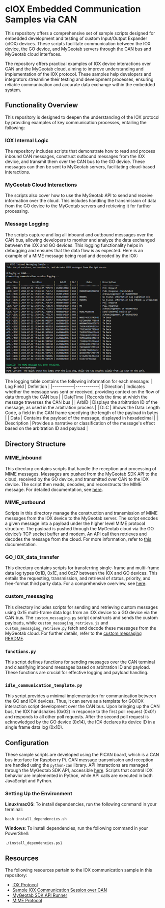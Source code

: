 # cIOX Embedded Communication Samples via CAN
This repository offers a comprehensive set of sample scripts designed for embedded development and testing of custom Input/Output Expander (cIOX) devices. These scripts facilitate communication between the IOX device, the GO device, and MyGeotab servers through the CAN bus and MyGeotab cloud interfaces.

The repository offers practical examples of IOX device interactions over CAN and the MyGeotab cloud, aiming to improve understanding and implementation of the IOX protocol. These samples help developers and integrators streamline their testing and development processes, ensuring reliable communication and accurate data exchange within the embedded system.

## Functionality Overview
This repository is designed to deepen the understanding of the IOX protocol by providing examples of key communication processes, entailing the following:

### IOX Internal Logic
The repository includes scripts that demonstrate how to read and process inbound CAN messages, construct outbound messages from the IOX device, and transmit them over the CAN bus to the GO device. These messages can then be sent to MyGeotab servers, facilitating cloud-based interactions.

### MyGeotab Cloud Interactions
The scripts also cover how to use the MyGeotab API to send and receive information over the cloud. This includes handling the transmission of data from the GO device to the MyGeotab servers and retrieving it for further processing.

### Message Logging
The scripts capture and log all inbound and outbound messages over the CAN bus, allowing developers to monitor and analyze the data exchanged between the IOX and GO devices. This logging functionality helps in debugging and ensures that the data flow is as expected. Here is an example of a MIME message being read and decoded by the IOX:

![Inbound MIME Message Logging](images/mime_inbound.png)

The logging table contains the following information for each message:
| Log Field | Definition |
|-----------|------------|
| Direction | Indicates whether the message was sent or received, providing context on the flow of data through the CAN bus |
| DateTime | Records the time at which the message traverses the CAN bus |
| ArbID | Displays the arbitration ID of the message, as used in the arbitration process |
| DLC | Shows the Data Length Code, a field in the CAN frame specifying the length of the payload in bytes |
| Data | Contains the payload of the message, displayed in hexadecimal |
| Description | Provides a narrative or classification of the message's effect based on the arbitration ID and payload |

## Directory Structure
### MIME_inbound
This directory contains scripts that handle the reception and processing of MIME messages. Messages are pushed from the MyGeotab SDK API to the cloud, received by the GO device, and transmitted over CAN to the IOX device. The script then reads, decodes, and reconstructs the MIME message. For detailed documentation, see [here](MIME_inbound/README.md).

### MIME_outbound
Scripts in this directory manage the construction and transmission of MIME messages from the IOX device to the MyGeotab server. The script encodes a given message into a payload under the higher level MIME protocol structure. The payload is pushed through the MyGeotab cloud via the GO device’s TCP socket buffer and modem. An API call then retrieves and decodes the message from the cloud. For more information, refer to [this](MIME_outbound/README.md) documentation.

### GO_IOX_data_transfer
This directory contains scripts for transferring single-frame and multi-frame data log types 0x1D, 0x1E, and 0x27 between the IOX and GO devices. This entails the requesting, transmission, and retrieval of status, priority, and free-format third party data. For a comprehensive overview, see [here](GO_IOX_data_transfer/README.md).

### custom_messaging
This directory includes scripts for sending and retrieving custom messages using 0x1E multi-frame data logs from an IOX device to a GO device via the CAN bus. The `custom_messaging.py` script constructs and sends the custom payloads, while `custom_messaging_retrieve.js` and `custom_messaging_retrieve.py` fetch and decode these messages from the MyGeotab cloud. For further details, refer to the [custom messaging README](custom_messaging/README.md).

### `functions.py`
This script defines functions for sending messages over the CAN terminal and classifying inbound messages based on arbitration ID and payload. These functions are crucial for effective logging and payload handling.

### `idle_communication_template.py`
This script provides a minimal implementation for communication between the GO and IOX devices. Thus, it can serve as a template for GO/IOX interaction script development over the CAN bus. Upon bringing up the CAN bus, the IOX handshakes (0x02) in response to the first poll request (0x01) and responds to all other poll requests. After the second poll request is acknowledged by the GO device (0x14), the IOX declares its device ID in a single frame data log (0x1D).

## Configuration
These sample scripts are developed using the PiCAN board, which is a CAN bus interface for Raspberry Pi. CAN message transmission and reception are handled using the `python-can` library. API interactions are managed through the MyGeotab SDK API, accessible [here](https://geotab.github.io/sdk/software/api/runner.html). Scripts that control IOX behavior are implemented in Python, while API calls are executed in both JavaScript and Python.

### Setting Up the Environment
**Linux/macOS**: To install dependencies, run the following command in your terminal:
```
bash install_dependencies.sh
```
**Windows**: To install dependencies, run the following command in your PowerShell:
```
./install_dependencies.ps1
```

## Resources
The following resources pertain to the IOX communication sample in this repository:
- [IOX Protocol](https://developers.geotab.com/hardware/guides/IOExpanderProtocol)
- [Sample IOX Communication Session over CAN](https://docs.google.com/document/d/1BExcPst5bNzv-IZGX6ZbPeHK5MO1s2AI0rqzEhHbNZ4)
- [MyGeotab SDK API Runner](https://geotab.github.io/sdk/software/api/runner.html)
- [MIME Protocol](https://developers.geotab.com/hardware/guides/mimeProtocol)